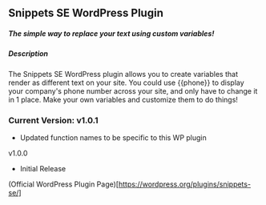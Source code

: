 ## Snippets SE WordPress Plugin
##### The simple way to replace your text using custom variables!

##### Description
The Snippets SE WordPress plugin allows you to create variables that render as different text on your site. You could use {{phone}} to display your company's phone number across your site, and only have to change it in 1 place. Make your own variables and customize them to do things!

### Current Version: v1.0.1
- Updated function names to be specific to this WP plugin

v1.0.0
- Initial Release

(Official WordPress Plugin Page)[https://wordpress.org/plugins/snippets-se/]